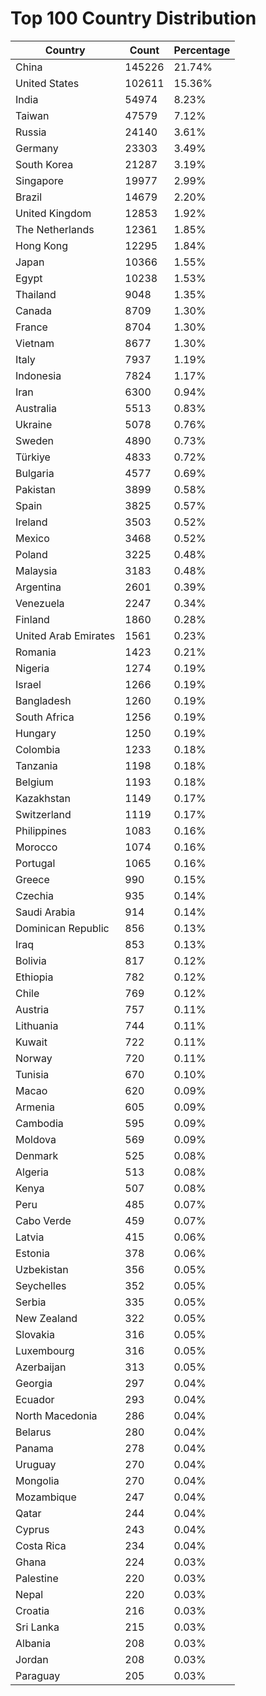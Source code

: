 # Top 100 Country Distribution
| Country | Count | Percentage |
|----|----|----|
| China | 145226 | 21.74% |
| United States | 102611 | 15.36% |
| India | 54974 | 8.23% |
| Taiwan | 47579 | 7.12% |
| Russia | 24140 | 3.61% |
| Germany | 23303 | 3.49% |
| South Korea | 21287 | 3.19% |
| Singapore | 19977 | 2.99% |
| Brazil | 14679 | 2.20% |
| United Kingdom | 12853 | 1.92% |
| The Netherlands | 12361 | 1.85% |
| Hong Kong | 12295 | 1.84% |
| Japan | 10366 | 1.55% |
| Egypt | 10238 | 1.53% |
| Thailand | 9048 | 1.35% |
| Canada | 8709 | 1.30% |
| France | 8704 | 1.30% |
| Vietnam | 8677 | 1.30% |
| Italy | 7937 | 1.19% |
| Indonesia | 7824 | 1.17% |
| Iran | 6300 | 0.94% |
| Australia | 5513 | 0.83% |
| Ukraine | 5078 | 0.76% |
| Sweden | 4890 | 0.73% |
| Türkiye | 4833 | 0.72% |
| Bulgaria | 4577 | 0.69% |
| Pakistan | 3899 | 0.58% |
| Spain | 3825 | 0.57% |
| Ireland | 3503 | 0.52% |
| Mexico | 3468 | 0.52% |
| Poland | 3225 | 0.48% |
| Malaysia | 3183 | 0.48% |
| Argentina | 2601 | 0.39% |
| Venezuela | 2247 | 0.34% |
| Finland | 1860 | 0.28% |
| United Arab Emirates | 1561 | 0.23% |
| Romania | 1423 | 0.21% |
| Nigeria | 1274 | 0.19% |
| Israel | 1266 | 0.19% |
| Bangladesh | 1260 | 0.19% |
| South Africa | 1256 | 0.19% |
| Hungary | 1250 | 0.19% |
| Colombia | 1233 | 0.18% |
| Tanzania | 1198 | 0.18% |
| Belgium | 1193 | 0.18% |
| Kazakhstan | 1149 | 0.17% |
| Switzerland | 1119 | 0.17% |
| Philippines | 1083 | 0.16% |
| Morocco | 1074 | 0.16% |
| Portugal | 1065 | 0.16% |
| Greece | 990 | 0.15% |
| Czechia | 935 | 0.14% |
| Saudi Arabia | 914 | 0.14% |
| Dominican Republic | 856 | 0.13% |
| Iraq | 853 | 0.13% |
| Bolivia | 817 | 0.12% |
| Ethiopia | 782 | 0.12% |
| Chile | 769 | 0.12% |
| Austria | 757 | 0.11% |
| Lithuania | 744 | 0.11% |
| Kuwait | 722 | 0.11% |
| Norway | 720 | 0.11% |
| Tunisia | 670 | 0.10% |
| Macao | 620 | 0.09% |
| Armenia | 605 | 0.09% |
| Cambodia | 595 | 0.09% |
| Moldova | 569 | 0.09% |
| Denmark | 525 | 0.08% |
| Algeria | 513 | 0.08% |
| Kenya | 507 | 0.08% |
| Peru | 485 | 0.07% |
| Cabo Verde | 459 | 0.07% |
| Latvia | 415 | 0.06% |
| Estonia | 378 | 0.06% |
| Uzbekistan | 356 | 0.05% |
| Seychelles | 352 | 0.05% |
| Serbia | 335 | 0.05% |
| New Zealand | 322 | 0.05% |
| Slovakia | 316 | 0.05% |
| Luxembourg | 316 | 0.05% |
| Azerbaijan | 313 | 0.05% |
| Georgia | 297 | 0.04% |
| Ecuador | 293 | 0.04% |
| North Macedonia | 286 | 0.04% |
| Belarus | 280 | 0.04% |
| Panama | 278 | 0.04% |
| Uruguay | 270 | 0.04% |
| Mongolia | 270 | 0.04% |
| Mozambique | 247 | 0.04% |
| Qatar | 244 | 0.04% |
| Cyprus | 243 | 0.04% |
| Costa Rica | 234 | 0.04% |
| Ghana | 224 | 0.03% |
| Palestine | 220 | 0.03% |
| Nepal | 220 | 0.03% |
| Croatia | 216 | 0.03% |
| Sri Lanka | 215 | 0.03% |
| Albania | 208 | 0.03% |
| Jordan | 208 | 0.03% |
| Paraguay | 205 | 0.03% |
